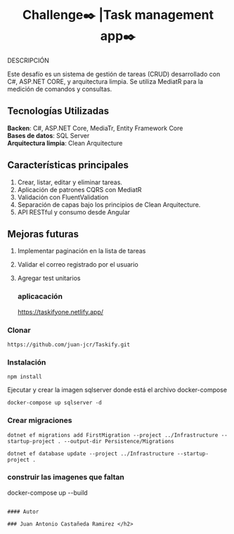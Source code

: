 <h1 align="center">Challenge✒️ |Task management app✒️</h1>


<p>
 DESCRIPCIÓN
  
Este desafío es un sistema de gestión de tareas (CRUD) desarrollado con C#, ASP.NET CORE, y arquitectura limpia. Se utiliza MediatR para la medición de comandos y consultas.
<p/>

<h2>Tecnologías Utilizadas</h2>

**Backen**: C#, ASP.NET Core, MediaTr, Entity Framework Core
<br>
**Bases de datos**: SQL Server
<br>
**Arquitectura limpia**: Clean Arquitecture

<h2>Características principales</h2>

1. Crear, listar, editar y eliminar tareas.
2. Aplicación de patrones CQRS con MediatR
3. Validación con FluentValidation
4. Separación de capas bajo los principios de Clean Arquitecture.
5. API RESTful y consumo desde Angular


<h2>Mejoras futuras</h2>

1. Implementar paginación en la lista de tareas
2. Validar el correo registrado por el usuario
3. Agregar test unitarios

   ### aplicacación
   https://taskifyone.netlify.app/

### Clonar 
```
https://github.com/juan-jcr/Taskify.git
```

### Instalación

```
npm install
```
Ejecutar y crear la imagen sqlserver donde está el archivo docker-compose
```
docker-compose up sqlserver -d
```
### Crear migraciones

```
dotnet ef migrations add FirstMigration --project ../Infrastructure --startup-project . --output-dir Persistence/Migrations
```
```
dotnet ef database update --project ../Infrastructure --startup-project .
```
### construir las imagenes que faltan
docker-compose up --build
```

#### Autor

### Juan Antonio Castañeda Ramirez </h2>

